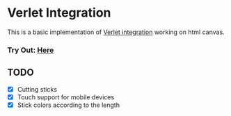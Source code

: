 # Verlet Integration

This is a basic implementation of [Verlet integration](https://en.wikipedia.org/wiki/Verlet_integration) working on html canvas.

### Try Out: [Here](https://isengu.github.io/VerletIntegration/)

## TODO
- [x] Cutting sticks
- [x] Touch support for mobile devices
- [X] Stick colors according to the length
